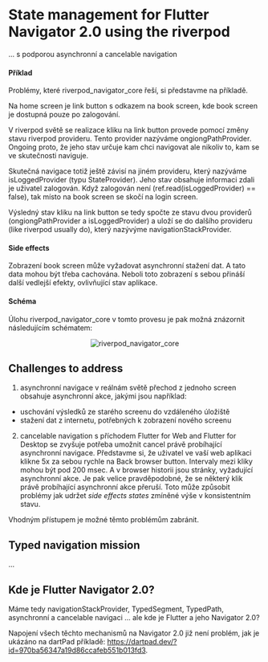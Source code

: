 # State management for Flutter Navigator 2.0 using the riverpod

... s podporou asynchronní a cancelable navigation

#### Příklad

Problémy, které riverpod_navigator_core řeší, si představme na příkladě.

Na home screen je link button s odkazem na book screen, kde book screen je dostupná pouze po zalogování.

V riverpod světě se realizace kliku na link button provede pomocí změny stavu riverpod provideru. 
Tento provider nazýváme ongiongPathProvider. 
Ongoing proto, že jeho stav určuje kam chci navigovat ale nikoliv to, kam se ve skutečnosti naviguje.

Skutečná navigace totiž ještě závisí na jiném provideru, který nazýváme isLoggedProvider (typu StateProvider<bool>).
Jeho stav obsahuje informaci zdali je uživatel zalogován. 
Když zalogován není (ref.read(isLoggedProvider) == false), tak místo na book screen se skočí na login screen.

Výsledný stav kliku na link button se tedy spočte ze stavu dvou providerů (ongiongPathProvider a isLoggedProvider) 
a uloží se do dalšího provideru (like riverpod usually do), který nazývýme navigationStackProvider.

#### Side effects

Zobrazení book screen může vyžadovat asynchronní stažení dat. A tato data mohou být třeba cachována.
Neboli toto zobrazení s sebou přináší další vedlejší efekty, ovlivňující stav aplikace.

#### Schéma

Úlohu riverpod_navigator_core v tomto provesu je pak možná znázornit následujícím schématem:

<p align="center">
<img src="https://github.com/PavelPZ/riverpod_navigator/blob/main/packages/riverpod_navigator_core/README.png" alt="riverpod_navigator_core" />
</p>

## Challenges to address

1. asynchronní navigace
v reálnám světě přechod z jednoho screen obsahuje asynchronní akce, jakými jsou například:
- uschování výsledků ze starého screenu do vzdáleného úložiště
- stažení dat z internetu, potřebných k zobrazení nového screenu

2. cancelable navigation
s příchodem Flutter for Web and Flutter for Desktop se zvyšuje potřeba umožnit cancel právě probíhající asynchronní navigace.
Představme si, že uživatel ve vaší web aplikaci klikne 5x za sebou rychle na Back browser button. 
Intervaly mezi kliky mohou být pod 200 msec.
A v browser historii jsou stránky, vyžadující asynchronní akce.
Je pak velice pravděpodobné, že se některý klik právě probíhající asynchronní akce přeruší.
Toto může způsobit problémy jak udržet *side effects states* zmíněné výše v konsistentním stavu.

Vhodným přístupem je možné těmto problémům zabránit.

## Typed navigation mission
...

## Kde je Flutter Navigator 2.0?

Máme tedy navigationStackProvider, TypedSegment, TypedPath, asynchronní a cancelable navigaci ... ale kde je Flutter a jeho Navigator 2.0?

Napojení všech těchto mechanismů na Navigator 2.0 již není problém, jak je ukázáno na dartPad příkladě: https://dartpad.dev/?id=970ba56347a19d86ccafeb551b013fd3.

